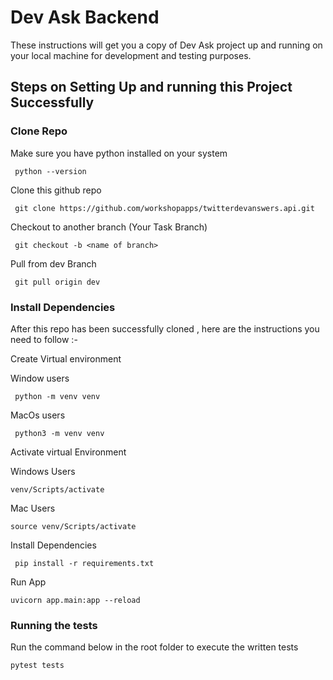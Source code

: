 #  Dev Ask Backend

These instructions will get you a copy of Dev Ask project up and running on your local machine for development and testing purposes. 


##   Steps on Setting Up and running this Project Successfully

###   Clone Repo

Make sure you have python installed on your system

     python --version
    
Clone this github repo 

     git clone https://github.com/workshopapps/twitterdevanswers.api.git
    
 Checkout to another branch (Your Task Branch)

     git checkout -b <name of branch>
     
  Pull from dev Branch

     git pull origin dev
    

###   Install Dependencies

After this repo has been successfully cloned , here are the instructions you need to follow :-

Create Virtual environment

   Window users   
     
     python -m venv venv 
     
   MacOs users
     
     python3 -m venv venv
  
    
Activate virtual Environment

  Windows Users
    
    venv/Scripts/activate
  
  Mac Users
    
    source venv/Scripts/activate
  
Install Dependencies 

     pip install -r requirements.txt

Run App

    uvicorn app.main:app --reload

###   Running the tests
Run the command below in the root folder to execute the written tests

    pytest tests
